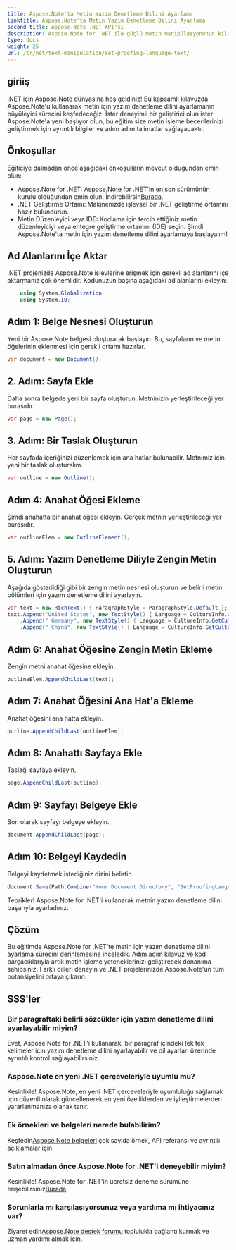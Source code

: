 ```yaml
---
title: Aspose.Note'ta Metin Yazım Denetleme Dilini Ayarlama
linktitle: Aspose.Note'ta Metin Yazım Denetleme Dilini Ayarlama
second_title: Aspose.Note .NET API'si
description: Aspose.Note for .NET ile güçlü metin manipülasyonunun kilidini açın. Adım adım rehberlikle yazım denetleme dilini zahmetsizce ayarlayın. .NET projelerinizi şimdi geliştirin!
type: docs
weight: 25
url: /tr/net/text-manipulation/set-proofing-language-text/
---
```

## giriiş
.NET için Aspose.Note dünyasına hoş geldiniz! Bu kapsamlı kılavuzda Aspose.Note'u kullanarak metin için yazım denetleme dilini ayarlamanın büyüleyici sürecini keşfedeceğiz. İster deneyimli bir geliştirici olun ister Aspose.Note'a yeni başlıyor olun, bu eğitim size metin işleme becerilerinizi geliştirmek için ayrıntılı bilgiler ve adım adım talimatlar sağlayacaktır.
## Önkoşullar
Eğiticiye dalmadan önce aşağıdaki önkoşulların mevcut olduğundan emin olun:
-  Aspose.Note for .NET: Aspose.Note for .NET'in en son sürümünün kurulu olduğundan emin olun. İndirebilirsin[Burada](https://releases.aspose.com/note/net/).
- .NET Geliştirme Ortamı: Makinenizde işlevsel bir .NET geliştirme ortamını hazır bulundurun.
- Metin Düzenleyici veya IDE: Kodlama için tercih ettiğiniz metin düzenleyiciyi veya entegre geliştirme ortamını (IDE) seçin.
Şimdi Aspose.Note'ta metin için yazım denetleme dilini ayarlamaya başlayalım!
## Ad Alanlarını İçe Aktar
.NET projenizde Aspose.Note işlevlerine erişmek için gerekli ad alanlarını içe aktarmanız çok önemlidir. Kodunuzun başına aşağıdaki ad alanlarını ekleyin:
```csharp
    using System.Globalization;
    using System.IO;
```
## Adım 1: Belge Nesnesi Oluşturun
Yeni bir Aspose.Note belgesi oluşturarak başlayın. Bu, sayfaların ve metin öğelerinin eklenmesi için gerekli ortamı hazırlar.
```csharp
var document = new Document();
```
## 2. Adım: Sayfa Ekle
Daha sonra belgede yeni bir sayfa oluşturun. Metninizin yerleştirileceği yer burasıdır.
```csharp
var page = new Page();
```
## 3. Adım: Bir Taslak Oluşturun
Her sayfada içeriğinizi düzenlemek için ana hatlar bulunabilir. Metnimiz için yeni bir taslak oluşturalım.
```csharp
var outline = new Outline();
```
## Adım 4: Anahat Öğesi Ekleme
Şimdi anahatta bir anahat öğesi ekleyin. Gerçek metnin yerleştirileceği yer burasıdır.
```csharp
var outlineElem = new OutlineElement();
```
## 5. Adım: Yazım Denetleme Diliyle Zengin Metin Oluşturun
Aşağıda gösterildiği gibi bir zengin metin nesnesi oluşturun ve belirli metin bölümleri için yazım denetleme dilini ayarlayın.
```csharp
var text = new RichText() { ParagraphStyle = ParagraphStyle.Default };
text.Append("United States", new TextStyle() { Language = CultureInfo.GetCultureInfo("en-US") })
    .Append(" Germany", new TextStyle() { Language = CultureInfo.GetCultureInfo("de-DE") })
    .Append(" China", new TextStyle() { Language = CultureInfo.GetCultureInfo("zh-CN") });
```
## Adım 6: Anahat Öğesine Zengin Metin Ekleme
Zengin metni anahat öğesine ekleyin.
```csharp
outlineElem.AppendChildLast(text);
```
## Adım 7: Anahat Öğesini Ana Hat'a Ekleme
Anahat öğesini ana hatta ekleyin.
```csharp
outline.AppendChildLast(outlineElem);
```
## Adım 8: Anahattı Sayfaya Ekle
Taslağı sayfaya ekleyin.
```csharp
page.AppendChildLast(outline);
```
## Adım 9: Sayfayı Belgeye Ekle
Son olarak sayfayı belgeye ekleyin.
```csharp
document.AppendChildLast(page);
```
## Adım 10: Belgeyi Kaydedin
Belgeyi kaydetmek istediğiniz dizini belirtin.
```csharp
document.Save(Path.Combine("Your Document Directory", "SetProofingLanguageForText.one"));
```
Tebrikler! Aspose.Note for .NET'i kullanarak metnin yazım denetleme dilini başarıyla ayarladınız.
## Çözüm
Bu eğitimde Aspose.Note for .NET'te metin için yazım denetleme dilini ayarlama sürecini derinlemesine inceledik. Adım adım kılavuz ve kod parçacıklarıyla artık metin işleme yeteneklerinizi geliştirecek donanıma sahipsiniz. Farklı dilleri deneyin ve .NET projelerinizde Aspose.Note'un tüm potansiyelini ortaya çıkarın.

## SSS'ler
### Bir paragraftaki belirli sözcükler için yazım denetleme dilini ayarlayabilir miyim?
Evet, Aspose.Note for .NET'i kullanarak, bir paragraf içindeki tek tek kelimeler için yazım denetleme dilini ayarlayabilir ve dil ayarları üzerinde ayrıntılı kontrol sağlayabilirsiniz.
### Aspose.Note en yeni .NET çerçeveleriyle uyumlu mu?
Kesinlikle! Aspose.Note, en yeni .NET çerçeveleriyle uyumluluğu sağlamak için düzenli olarak güncellenerek en yeni özelliklerden ve iyileştirmelerden yararlanmanıza olanak tanır.
### Ek örnekleri ve belgeleri nerede bulabilirim?
 Keşfedin[Aspose.Note belgeleri](https://reference.aspose.com/note/net/) çok sayıda örnek, API referansı ve ayrıntılı açıklamalar için.
### Satın almadan önce Aspose.Note for .NET'i deneyebilir miyim?
 Kesinlikle! Aspose.Note for .NET'in ücretsiz deneme sürümüne erişebilirsiniz[Burada](https://releases.aspose.com/).
### Sorunlarla mı karşılaşıyorsunuz veya yardıma mı ihtiyacınız var?
 Ziyaret edin[Aspose.Note destek forumu](https://forum.aspose.com/c/note/28) toplulukla bağlantı kurmak ve uzman yardımı almak için.